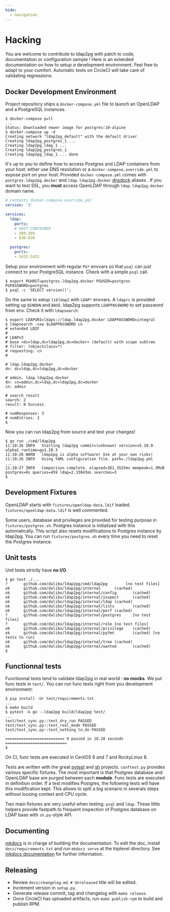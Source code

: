 ```yaml
---
hide:
  - navigation
---
```


<h1>Hacking</h1>

You are welcome to contribute to ldap2pg with patch to code, documentation or
configuration sample ! Here is an extended documentation on how to setup *a*
development environment. Feel free to adapt to your cumfort. Automatic tests on
CircleCI will take care of validating regressions.


## Docker Development Environment

Project repository ships a `docker-compose.yml` file to launch an OpenLDAP and
a PostgreSQL instances.

``` console
$ docker-compose pull
...
Status: Downloaded newer image for postgres:10-alpine
$ docker-compose up -d
Creating network "ldap2pg_default" with the default driver
Creating ldap2pg_postgres_1 ...
Creating ldap2pg_ldap_1 ...
Creating ldap2pg_postgres_1
Creating ldap2pg_ldap_1 ... done
```

It's up to you to define how to access Postgres and LDAP containers from your
host: either use DNS resolution or a `docker-compose.override.yml` to expose
port on your host. Provided `docker-compose.yml` comes with
`postgres.ldap2pg.docker` and `ldap.ldap2pg.docker`
[dnsdock](https://github.com/aacebedo/dnsdock) aliases . If you want to test
SSL, you **must** access OpenLDAP through `ldap.ldap2pg.docker` domain name.

``` yaml
# contents docker-compose.override.yml
version: '3'

services:
  ldap:
    ports:
    # HOST:CONTAINER
    - 389:389
    - 636:636

  postgres:
    ports:
    - 5432:5432
```

Setup your environment with regular `PG*` envvars so that `psql` can just
connect to your PostgreSQL instance. Check with a simple `psql` call.

``` console
$ export PGHOST=postgres.ldap2pg.docker PGUSER=postgres PGPASSWORD=postgres
$ psql -c 'SELECT version()';
```

Do the same to setup `libldap2` with `LDAP*` envvars. A `ldaprc` is provided
setting up `BINDDN` and `BASE`. ldap2pg supports `LDAPPASSWORD` to set
password from env. Check it with `ldapsearch`:

``` console
$ export LDAPURI=ldaps://ldap.ldap2pg.docker LDAPPASSWORD=integral
$ ldapsearch -vxw $LDAPPASSWORD cn
# extended LDIF
#
# LDAPv3
# base <dc=ldap,dc=ldap2pg,dc=docker> (default) with scope subtree
# filter: (objectclass=*)
# requesting: cn
#

# ldap.ldap2pg.docker
dn: dc=ldap,dc=ldap2pg,dc=docker

# admin, ldap.ldap2pg.docker
dn: cn=admin,dc=ldap,dc=ldap2pg,dc=docker
cn: admin

# search result
search: 2
result: 0 Success

# numResponses: 3
# numEntries: 2
$
```

Now you can run ldap2pg from source and test your changes!

``` console
$ go run ./cmd/ldap2pg
11:10:26 INFO   Starting ldap2pg commit=(unknown) version=v5.10.0-alpha1 runtime=go1.20.3
11:10:26 WARN   ldap2pg is alpha software! Use at your own risks!
11:10:26 INFO   Using YAML configuration file. path=./ldap2pg.yml
...
11:10:27 INFO   Comparison complete. elapsed=261.3525ms mempeak=1.3MiB postgres=0s queries=459 ldap=2.33043ms searches=3
$
```

## Development Fixtures

OpenLDAP starts with `fixtures/openldap-data.ldif` loaded.
`fixtures/openldap-data.ldif` is well commented.

Some users, database and privileges are provided for testing purpose in
`fixtures/postgres.sh`. Postgres instance is initialized with this
automatically. This script also resets modifications to Postgres instance by
ldap2pg. You can run `fixtures/postgres.sh` every time you need to reset the
Postgres instance.


## Unit tests

Unit tests strictly have **no I/O**.
``` console
$ go test ./...
?       github.com/dalibo/ldap2pg/cmd/ldap2pg        [no test files]
ok      github.com/dalibo/ldap2pg/internal      (cached)
ok      github.com/dalibo/ldap2pg/internal/config       (cached)
ok      github.com/dalibo/ldap2pg/internal/inspect      (cached)
ok      github.com/dalibo/ldap2pg/internal/ldap (cached)
ok      github.com/dalibo/ldap2pg/internal/lists        (cached)
ok      github.com/dalibo/ldap2pg/internal/perf (cached)
?       github.com/dalibo/ldap2pg/internal/postgres     [no test files]
?       github.com/dalibo/ldap2pg/internal/role [no test files]
ok      github.com/dalibo/ldap2pg/internal/privilege    (cached)
ok      github.com/dalibo/ldap2pg/internal/pyfmt        (cached) [no tests to run]
ok      github.com/dalibo/ldap2pg/internal/tree (cached)
ok      github.com/dalibo/ldap2pg/internal/wanted       (cached)
$
```


## Functionnal tests

Functionnal tests tend to validate ldap2pg in real world : **no mocks**.
We put func tests in `test/`.
You can run func tests right from you development environment:


``` console
$ pip install -Ur test/requirements.txt
...
$ make build
$ pytest -k go --ldap2pg build/ldap2pg test/
...
test/test_sync.py::test_dry_run PASSED
test/test_sync.py::test_real_mode PASSED
test/test_sync.py::test_nothing_to_do PASSED

========================== 9 passed in 10.28 seconds ===========================
$
```

On CI, func tests are executed in CentOS 6 and 7 and RockyLinux 8.

Tests are written with the great [pytest](https://doc.pytest.org) and
[sh](https://amoffat.github.io/sh/) projects. `conftest.py` provides various
specific fixtures. The most important is that Postgres database and OpenLDAP
base are purged between each **module**. Func tests are executed in definition
order. If a test modifies Postgres, the following tests will have this
modification kept. This allows to split a big scenario in severals steps without
loosing context and CPU cycle.

Two main fixtures are very useful when testing: `psql` and `ldap`. These little
helpers provide fastpath to frequent inspection of Postgres database on LDAP
base with `sh.py`-style API.


## Documenting

[mkdocs](http://www.mkdocs.org) is in charge of building the documentation. To
edit the doc, install `docs/requirements.txt` and run `mkdocs serve` at the
toplevel directory. See [mkdocs
documentation](http://www.mkdocs.org/user-guide/writing-your-docs/) for further
information.


## Releasing

- Review `docs/changelog.md`. `# Unreleased` title will be edited.
- Increment version in `setup.py`.
- Generate release commit, tag and changelog with `make release`.
- Once CircleCI has uploaded artifacts, run `make publish-rpm` to build and publish RPM.
